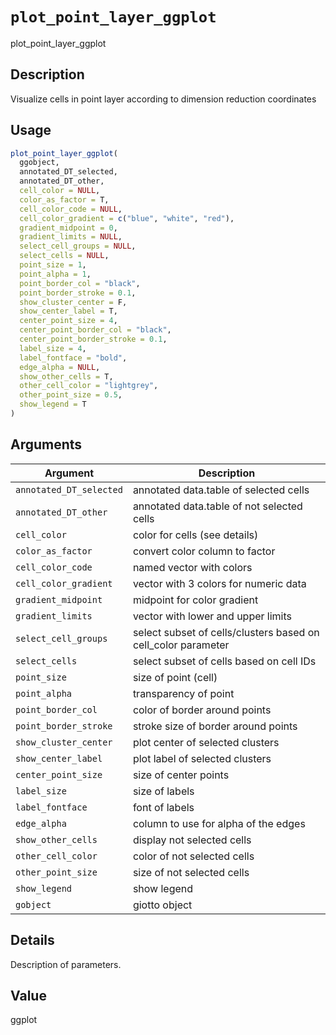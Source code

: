 # `plot_point_layer_ggplot`

plot_point_layer_ggplot


## Description

Visualize cells in point layer according to dimension reduction coordinates


## Usage

```r
plot_point_layer_ggplot(
  ggobject,
  annotated_DT_selected,
  annotated_DT_other,
  cell_color = NULL,
  color_as_factor = T,
  cell_color_code = NULL,
  cell_color_gradient = c("blue", "white", "red"),
  gradient_midpoint = 0,
  gradient_limits = NULL,
  select_cell_groups = NULL,
  select_cells = NULL,
  point_size = 1,
  point_alpha = 1,
  point_border_col = "black",
  point_border_stroke = 0.1,
  show_cluster_center = F,
  show_center_label = T,
  center_point_size = 4,
  center_point_border_col = "black",
  center_point_border_stroke = 0.1,
  label_size = 4,
  label_fontface = "bold",
  edge_alpha = NULL,
  show_other_cells = T,
  other_cell_color = "lightgrey",
  other_point_size = 0.5,
  show_legend = T
)
```


## Arguments

Argument      |Description
------------- |----------------
`annotated_DT_selected`     |     annotated data.table of selected cells
`annotated_DT_other`     |     annotated data.table of not selected cells
`cell_color`     |     color for cells (see details)
`color_as_factor`     |     convert color column to factor
`cell_color_code`     |     named vector with colors
`cell_color_gradient`     |     vector with 3 colors for numeric data
`gradient_midpoint`     |     midpoint for color gradient
`gradient_limits`     |     vector with lower and upper limits
`select_cell_groups`     |     select subset of cells/clusters based on cell_color parameter
`select_cells`     |     select subset of cells based on cell IDs
`point_size`     |     size of point (cell)
`point_alpha`     |     transparency of point
`point_border_col`     |     color of border around points
`point_border_stroke`     |     stroke size of border around points
`show_cluster_center`     |     plot center of selected clusters
`show_center_label`     |     plot label of selected clusters
`center_point_size`     |     size of center points
`label_size`     |     size of labels
`label_fontface`     |     font of labels
`edge_alpha`     |     column to use for alpha of the edges
`show_other_cells`     |     display not selected cells
`other_cell_color`     |     color of not selected cells
`other_point_size`     |     size of not selected cells
`show_legend`     |     show legend
`gobject`     |     giotto object


## Details

Description of parameters.


## Value

ggplot



